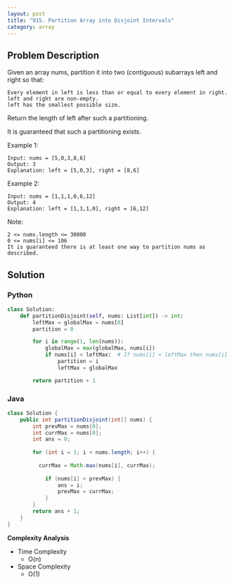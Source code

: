 ```yaml
---
layout: post
title: "915. Partition Array into Disjoint Intervals"
category: array
---
```



## Problem Description

Given an array nums, partition it into two (contiguous) subarrays left and right so that:

```
Every element in left is less than or equal to every element in right.
left and right are non-empty.
left has the smallest possible size.
```

Return the length of left after such a partitioning.

It is guaranteed that such a partitioning exists.


Example 1:

```
Input: nums = [5,0,3,8,6]
Output: 3
Explanation: left = [5,0,3], right = [8,6]
```

Example 2:

```
Input: nums = [1,1,1,0,6,12]
Output: 4
Explanation: left = [1,1,1,0], right = [6,12]
```

Note:

```
2 <= nums.length <= 30000
0 <= nums[i] <= 106
It is guaranteed there is at least one way to partition nums as described.
```

## Solution

### Python

```python
class Solution:
    def partitionDisjoint(self, nums: List[int]) -> int:
        leftMax = globalMax = nums[0]
        partition = 0

        for i in range(1, len(nums)):
            globalMax = max(globalMax, nums[i])
            if nums[i] < leftMax:  # If nums[i] < leftMax then nums[i] belong to left subarray, re-partition leftSubArr = nums[0..i]
                partition = i
                leftMax = globalMax

        return partition + 1

```


### Java

```java
class Solution {
    public int partitionDisjoint(int[] nums) {
        int prevMax = nums[0]; 
        int currMax = nums[0];
        int ans = 0;
        
        for (int i = 1; i < nums.length; i++) {
            
          currMax = Math.max(nums[i], currMax); 
            
            if (nums[i] < prevMax) {
                ans = i;
                prevMax = currMax;
            }
        }
        return ans + 1; 
    }
}
```



**Complexity Analysis**

- Time Complexity
  - O(n)
- Space Complexity
  - O(1)

